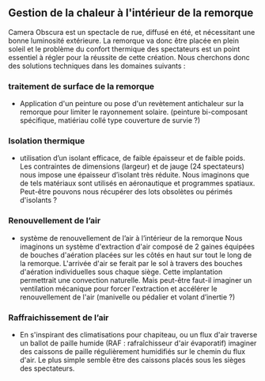 ## Gestion de la chaleur à l'intérieur de la remorque

Camera Obscura est un spectacle de rue, diffusé en été, et nécessitant une bonne luminosité extérieure. La remorque va donc être placée en plein soleil et le problème du confort thermique des spectateurs est un point essentiel à régler pour la réussite de cette création. Nous cherchons donc des solutions techniques dans les domaines suivants :

### traitement de surface de la remorque
- Application d'un peinture ou pose d'un revètement antichaleur sur la remorque pour limiter le rayonnement solaire. (peinture bi-composant spécifique, matiériau collé type couverture de survie ?)

### Isolation thermique
- utilisation d’un isolant efficace, de faible épaisseur et de faible poids. Les contraintes de dimensions (largeur) et de jauge (24 spectateurs) nous impose une épaisseur d’isolant très réduite. Nous imaginons que de tels matériaux sont utilisés en aéronautique et programmes spatiaux. Peut-être pouvons nous récupérer des lots obsolètes ou périmés d'isolants ?

### Renouvellement de l’air
- système de renouvellement de l’air à l’intérieur de la remorque
Nous imaginons un système d'extraction d'air composé de 2 gaines équipées de bouches d'aération placées sur les côtés en haut sur tout le long de la remorque. 
L'arrivée d'air se ferait par le sol à travers des bouches d'aération individuelles sous chaque siège.
Cette implantation permettrait une convection naturelle. Mais peut-être faut-il imaginer un ventilation mécanique pour forcer l'extraction et accélérer le renouvellement de l'air (manivelle ou pédalier et volant d’inertie ?)

### Raffraichissement de l’air

- En s'inspirant des climatisations pour chapiteau, ou un flux d'air traverse un ballot de paille humide (RAF : rafraîchisseur d'air évaporatif) imaginer des caissons de paille régulièrement humidifiés sur le chemin du flux d'air.
Le plus simple semble être des caissons placés sous les sièges des spectateurs.

